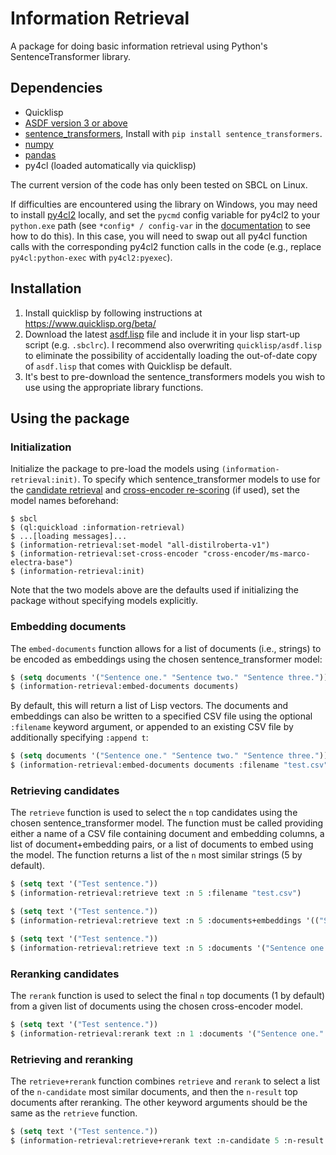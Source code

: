 Information Retrieval
=======

A package for doing basic information retrieval using Python's SentenceTransformer library.

## Dependencies
- Quicklisp
- [ASDF version 3 or above](https://common-lisp.net/project/asdf/archives/asdf.lisp)
- [sentence_transformers](https://pypi.org/project/sentence-transformers/), Install with `pip install sentence_transformers`.
- [numpy](https://numpy.org/)
- [pandas](https://pandas.pydata.org/)
- py4cl (loaded automatically via quicklisp)

The current version of the code has only been tested on SBCL on Linux.

If difficulties are encountered using the library on Windows, you may need to install [py4cl2](https://github.com/digikar99/py4cl2) locally, and set the `pycmd` config variable for py4cl2 to your `python.exe` path (see `*config* / config-var` in the [documentation](https://digikar99.github.io/py4cl2/) to see how to do this). In this case, you will need to swap out all py4cl function calls with the corresponding py4cl2 function calls in the code (e.g., replace `py4cl:python-exec` with `py4cl2:pyexec`).

## Installation
1. Install quicklisp by following instructions at https://www.quicklisp.org/beta/
2. Download the latest [asdf.lisp](https://common-lisp.net/project/asdf/#downloads) file and include it in your lisp start-up script (e.g. `.sbclrc`). I recommend also overwriting `quicklisp/asdf.lisp` to eliminate the possibility of accidentally loading the out-of-date copy of `asdf.lisp` that comes with Quicklisp be default.
3. It's best to pre-download the sentence_transformers models you wish to use using the appropriate library functions.

## Using the package

### Initialization
Initialize the package to pre-load the models using `(information-retrieval:init)`. To specify which sentence_transformer models to use for the [candidate retrieval](https://www.sbert.net/docs/pretrained_models.html) and [cross-encoder re-scoring](https://huggingface.co/cross-encoder) (if used), set the model names beforehand:
```
$ sbcl
$ (ql:quickload :information-retrieval)
$ ...[loading messages]...
$ (information-retrieval:set-model "all-distilroberta-v1")
$ (information-retrieval:set-cross-encoder "cross-encoder/ms-marco-electra-base")
$ (information-retrieval:init)
```
Note that the two models above are the defaults used if initializing the package without specifying models explicitly.

### Embedding documents
The `embed-documents` function allows for a list of documents (i.e., strings) to be encoded as embeddings using the chosen sentence_transformer model:
```lisp
$ (setq documents '("Sentence one." "Sentence two." "Sentence three."))
$ (information-retrieval:embed-documents documents)
```

By default, this will return a list of Lisp vectors. The documents and embeddings can also be written to a specified CSV file using the optional `:filename` keyword argument, or appended to an existing CSV file by additionally specifying `:append t`:

```lisp
$ (setq documents '("Sentence one." "Sentence two." "Sentence three."))
$ (information-retrieval:embed-documents documents :filename "test.csv" :append t)
```

### Retrieving candidates
The `retrieve` function is used to select the `n` top candidates using the chosen sentence_transformer model. The function must be called providing either a name of a CSV file containing document and embedding columns, a list of document+embedding pairs, or a list of documents to embed using the model. The function returns a list of the `n` most similar strings (5 by default).

```lisp
$ (setq text '("Test sentence."))
$ (information-retrieval:retrieve text :n 5 :filename "test.csv")
```

```lisp
$ (setq text '("Test sentence."))
$ (information-retrieval:retrieve text :n 5 :documents+embeddings '(("Sentence one." #(...)) ("Sentence two." #(...))))
```

```lisp
$ (setq text '("Test sentence."))
$ (information-retrieval:retrieve text :n 5 :documents '("Sentence one." "Sentence two."))
```


### Reranking candidates
The `rerank` function is used to select the final `n` top documents (1 by default) from a given list of documents using the chosen cross-encoder model.

```lisp
$ (setq text '("Test sentence."))
$ (information-retrieval:rerank text :n 1 :documents '("Sentence one." "Sentence two."))
```


### Retrieving and reranking
The `retrieve+rerank` function combines `retrieve` and `rerank` to select a list of the `n-candidate` most similar documents, and then the `n-result` top documents after reranking. The other keyword arguments should be the same as the `retrieve` function.

```lisp
$ (setq text '("Test sentence."))
$ (information-retrieval:retrieve+rerank text :n-candidate 5 :n-result 1 :filename "test.csv")
```